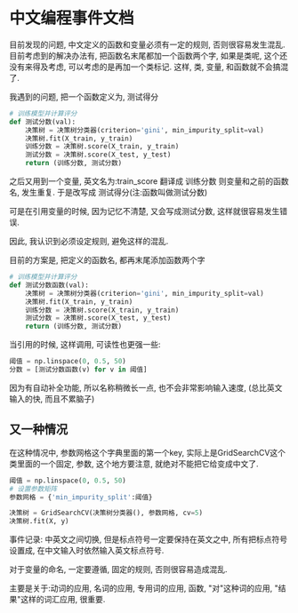 # 中文编程事件文档

目前发现的问题, 中文定义的函数和变量必须有一定的规则, 
否则很容易发生混乱.
目前考虑到的解决办法有, 把函数名末尾都加一个函数两个字, 如果是类呢, 这个还没有来得及考虑, 可以考虑的是再加一个类标记.
这样, 类, 变量, 和函数就不会搞混了.


我遇到的问题, 
把一个函数定义为, 测试得分

```python
# 训练模型并计算评分
def 测试分数(val):
    决策树 = 决策树分类器(criterion='gini', min_impurity_split=val)
    决策树.fit(X_train, y_train)
    训练分数 = 决策树.score(X_train, y_train)
    测试分数 = 决策树.score(X_test, y_test)
    return (训练分数, 测试分数)
```

之后又用到一个变量, 英文名为:train_score 翻译成 训练分数
则变量和之前的函数名, 发生重复.
于是改写成 测试得分(注:函数叫做测试分数)

可是在引用变量的时候, 因为记忆不清楚, 又会写成测试分数, 这样就很容易发生错误.

因此, 我认识到必须设定规则, 避免这样的混乱.

目前的方案是, 把定义的函数名, 都再末尾添加函数两个字

```python
# 训练模型并计算评分
def 测试分数函数(val):
    决策树 = 决策树分类器(criterion='gini', min_impurity_split=val)
    决策树.fit(X_train, y_train)
    训练分数 = 决策树.score(X_train, y_train)
    测试分数 = 决策树.score(X_test, y_test)
    return (训练分数, 测试分数)
```
当引用的时候, 这样调用, 可读性也更强一些:
```python
阈值 = np.linspace(0, 0.5, 50)
分数 = [测试分数函数(v) for v in 阈值]
```

因为有自动补全功能, 所以名称稍微长一点, 也不会非常影响输入速度, (总比英文输入的快, 而且不累脑子)

## 又一种情况
在这种情况中, 参数网格这个字典里面的第一个key, 实际上是GridSearchCV这个类里面的一个固定, 参数, 这个地方要注意, 就绝对不能把它给变成中文了.
```python
阈值 = np.linspace(0, 0.5, 50)
# 设置参数矩阵
参数网格 = {'min_impurity_split':阈值}

决策树 = GridSearchCV(决策树分类器(), 参数网格, cv=5)
决策树.fit(X, y)

```



事件记录:
中英文之间切换, 但是标点符号一定要保持在英文之中, 所有把标点符号设置成, 在中文输入时依然输入英文标点符号.


对于变量的命名, 一定要遵循, 固定的规则, 否则很容易造成混乱.

主要是关于:动词的应用, 名词的应用, 专用词的应用, 函数, "对"这种词的应用, "结果"这样的词汇应用, 很重要.












